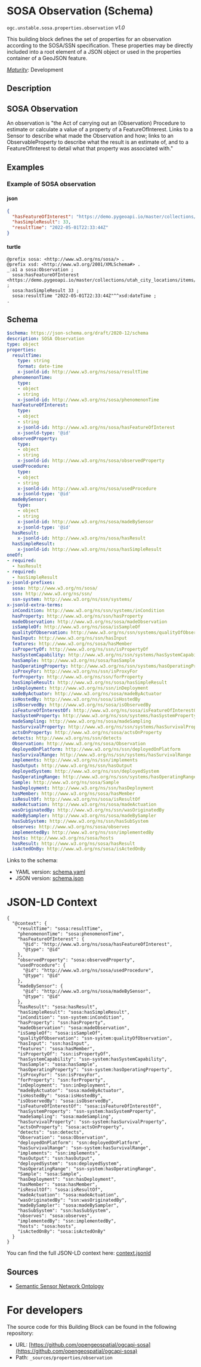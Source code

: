 
# SOSA Observation (Schema)

`ogc.unstable.sosa.properties.observation` *v1.0*

This building block defines the set of properties for an observation according to the SOSA/SSN specification. These properties may be directly included into a root element of a JSON object or used in the properties container of a GeoJSON feature.

[*Maturity*](https://github.com/cportele/ogcapi-building-blocks#building-block-maturity): Development

## Description

## SOSA Observation

An observation is "the Act of carrying out an (Observation) Procedure to estimate or calculate a value 
of a property of a FeatureOfInterest. Links to a Sensor to describe what made the Observation and how;
links to an ObservableProperty to describe what the result is an estimate of, and to a FeatureOfInterest
to detail what that property was associated with."
## Examples

### Example of SOSA observation
#### json
```json
{ 
  "hasFeatureOfInterest": "https://demo.pygeoapi.io/master/collections/utah_city_locations/items/Salem",
  "hasSimpleResult": 33,
  "resultTime": "2022-05-01T22:33:44Z"
}
```

#### turtle
```turtle
@prefix sosa: <http://www.w3.org/ns/sosa/> .
@prefix xsd: <http://www.w3.org/2001/XMLSchema#> .
_:a1 a sosa:Observation ;
  sosa:hasFeatureOfInterest <https://demo.pygeoapi.io/master/collections/utah_city_locations/items/Salem> ;
  sosa:hasSimpleResult 33 ;
  sosa:resultTime "2022-05-01T22:33:44Z"^^xsd:dateTime ;
.
```

## Schema

```yaml
$schema: https://json-schema.org/draft/2020-12/schema
description: SOSA Observation
type: object
properties:
  resultTime:
    type: string
    format: date-time
    x-jsonld-id: http://www.w3.org/ns/sosa/resultTime
  phenomenonTime:
    type:
    - object
    - string
    x-jsonld-id: http://www.w3.org/ns/sosa/phenomenonTime
  hasFeatureOfInterest:
    type:
    - object
    - string
    x-jsonld-id: http://www.w3.org/ns/sosa/hasFeatureOfInterest
    x-jsonld-type: '@id'
  observedProperty:
    type:
    - object
    - string
    x-jsonld-id: http://www.w3.org/ns/sosa/observedProperty
  usedProcedure:
    type:
    - object
    - string
    x-jsonld-id: http://www.w3.org/ns/sosa/usedProcedure
    x-jsonld-type: '@id'
  madeBySensor:
    type:
    - object
    - string
    x-jsonld-id: http://www.w3.org/ns/sosa/madeBySensor
    x-jsonld-type: '@id'
  hasResult:
    x-jsonld-id: http://www.w3.org/ns/sosa/hasResult
  hasSimpleResult:
    x-jsonld-id: http://www.w3.org/ns/sosa/hasSimpleResult
oneOf:
- required:
  - hasResult
- required:
  - hasSimpleResult
x-jsonld-prefixes:
  sosa: http://www.w3.org/ns/sosa/
  ssn: http://www.w3.org/ns/ssn/
  ssn-system: http://www.w3.org/ns/ssn/systems/
x-jsonld-extra-terms:
  inCondition: http://www.w3.org/ns/ssn/systems/inCondition
  hasProperty: http://www.w3.org/ns/ssn/hasProperty
  madeObservation: http://www.w3.org/ns/sosa/madeObservation
  isSampleOf: http://www.w3.org/ns/sosa/isSampleOf
  qualityOfObservation: http://www.w3.org/ns/ssn/systems/qualityOfObservation
  hasInput: http://www.w3.org/ns/ssn/hasInput
  features: http://www.w3.org/ns/sosa/hasMember
  isPropertyOf: http://www.w3.org/ns/ssn/isPropertyOf
  hasSystemCapability: http://www.w3.org/ns/ssn/systems/hasSystemCapability
  hasSample: http://www.w3.org/ns/sosa/hasSample
  hasOperatingProperty: http://www.w3.org/ns/ssn/systems/hasOperatingProperty
  isProxyFor: http://www.w3.org/ns/ssn/isProxyFor
  forProperty: http://www.w3.org/ns/ssn/forProperty
  hasSimpleResult: http://www.w3.org/ns/sosa/hasSimpleResult
  inDeployment: http://www.w3.org/ns/ssn/inDeployment
  madeByActuator: http://www.w3.org/ns/sosa/madeByActuator
  isHostedBy: http://www.w3.org/ns/sosa/isHostedBy
  isObservedBy: http://www.w3.org/ns/sosa/isObservedBy
  isFeatureOfInterestOf: http://www.w3.org/ns/sosa/isFeatureOfInterestOf
  hasSystemProperty: http://www.w3.org/ns/ssn/systems/hasSystemProperty
  madeSampling: http://www.w3.org/ns/sosa/madeSampling
  hasSurvivalProperty: http://www.w3.org/ns/ssn/systems/hasSurvivalProperty
  actsOnProperty: http://www.w3.org/ns/sosa/actsOnProperty
  detects: http://www.w3.org/ns/ssn/detects
  Observation: http://www.w3.org/ns/sosa/Observation
  deployedOnPlatform: http://www.w3.org/ns/ssn/deployedOnPlatform
  hasSurvivalRange: http://www.w3.org/ns/ssn/systems/hasSurvivalRange
  implements: http://www.w3.org/ns/ssn/implements
  hasOutput: http://www.w3.org/ns/ssn/hasOutput
  deployedSystem: http://www.w3.org/ns/ssn/deployedSystem
  hasOperatingRange: http://www.w3.org/ns/ssn/systems/hasOperatingRange
  Sample: http://www.w3.org/ns/sosa/Sample
  hasDeployment: http://www.w3.org/ns/ssn/hasDeployment
  hasMember: http://www.w3.org/ns/sosa/hasMember
  isResultOf: http://www.w3.org/ns/sosa/isResultOf
  madeActuation: http://www.w3.org/ns/sosa/madeActuation
  wasOriginatedBy: http://www.w3.org/ns/ssn/wasOriginatedBy
  madeBySampler: http://www.w3.org/ns/sosa/madeBySampler
  hasSubSystem: http://www.w3.org/ns/ssn/hasSubSystem
  observes: http://www.w3.org/ns/sosa/observes
  implementedBy: http://www.w3.org/ns/ssn/implementedBy
  hosts: http://www.w3.org/ns/sosa/hosts
  hasResult: http://www.w3.org/ns/sosa/hasResult
  isActedOnBy: http://www.w3.org/ns/sosa/isActedOnBy

```

Links to the schema:

* YAML version: [schema.yaml](https://opengeospatial.github.io/bblocks/annotated-schemas/unstable/sosa/properties/observation/schema.json)
* JSON version: [schema.json](https://opengeospatial.github.io/bblocks/annotated-schemas/unstable/sosa/properties/observation/schema.yaml)


# JSON-LD Context

```jsonld
{
  "@context": {
    "resultTime": "sosa:resultTime",
    "phenomenonTime": "sosa:phenomenonTime",
    "hasFeatureOfInterest": {
      "@id": "http://www.w3.org/ns/sosa/hasFeatureOfInterest",
      "@type": "@id"
    },
    "observedProperty": "sosa:observedProperty",
    "usedProcedure": {
      "@id": "http://www.w3.org/ns/sosa/usedProcedure",
      "@type": "@id"
    },
    "madeBySensor": {
      "@id": "http://www.w3.org/ns/sosa/madeBySensor",
      "@type": "@id"
    },
    "hasResult": "sosa:hasResult",
    "hasSimpleResult": "sosa:hasSimpleResult",
    "inCondition": "ssn-system:inCondition",
    "hasProperty": "ssn:hasProperty",
    "madeObservation": "sosa:madeObservation",
    "isSampleOf": "sosa:isSampleOf",
    "qualityOfObservation": "ssn-system:qualityOfObservation",
    "hasInput": "ssn:hasInput",
    "features": "sosa:hasMember",
    "isPropertyOf": "ssn:isPropertyOf",
    "hasSystemCapability": "ssn-system:hasSystemCapability",
    "hasSample": "sosa:hasSample",
    "hasOperatingProperty": "ssn-system:hasOperatingProperty",
    "isProxyFor": "ssn:isProxyFor",
    "forProperty": "ssn:forProperty",
    "inDeployment": "ssn:inDeployment",
    "madeByActuator": "sosa:madeByActuator",
    "isHostedBy": "sosa:isHostedBy",
    "isObservedBy": "sosa:isObservedBy",
    "isFeatureOfInterestOf": "sosa:isFeatureOfInterestOf",
    "hasSystemProperty": "ssn-system:hasSystemProperty",
    "madeSampling": "sosa:madeSampling",
    "hasSurvivalProperty": "ssn-system:hasSurvivalProperty",
    "actsOnProperty": "sosa:actsOnProperty",
    "detects": "ssn:detects",
    "Observation": "sosa:Observation",
    "deployedOnPlatform": "ssn:deployedOnPlatform",
    "hasSurvivalRange": "ssn-system:hasSurvivalRange",
    "implements": "ssn:implements",
    "hasOutput": "ssn:hasOutput",
    "deployedSystem": "ssn:deployedSystem",
    "hasOperatingRange": "ssn-system:hasOperatingRange",
    "Sample": "sosa:Sample",
    "hasDeployment": "ssn:hasDeployment",
    "hasMember": "sosa:hasMember",
    "isResultOf": "sosa:isResultOf",
    "madeActuation": "sosa:madeActuation",
    "wasOriginatedBy": "ssn:wasOriginatedBy",
    "madeBySampler": "sosa:madeBySampler",
    "hasSubSystem": "ssn:hasSubSystem",
    "observes": "sosa:observes",
    "implementedBy": "ssn:implementedBy",
    "hosts": "sosa:hosts",
    "isActedOnBy": "sosa:isActedOnBy"
  }
}
```

You can find the full JSON-LD context here:
[context.jsonld](https://opengeospatial.github.io/bblocks/annotated-schemas/unstable/sosa/properties/observation/context.jsonld)

## Sources

* [Semantic Sensor Network Ontology](https://www.w3.org/TR/vocab-ssn/)

# For developers

The source code for this Building Block can be found in the following repository:

* URL: [https://github.com/opengeospatial/ogcapi-sosa](https://github.com/opengeospatial/ogcapi-sosa)
* Path: `_sources/properties/observation`

